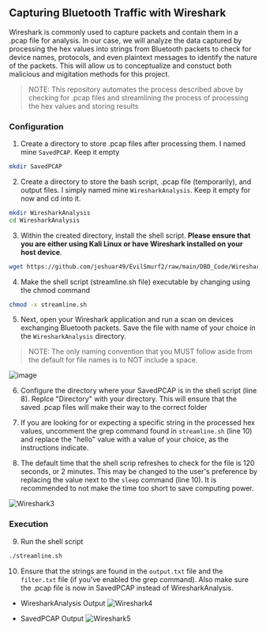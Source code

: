 ## Capturing Bluetooth Traffic with Wireshark

Wireshark is commonly used to capture packets and contain them in a .pcap file for analysis. In our case, we will analyze the data captured by processing the hex values  into strings from Bluetooth packets to check for device names, protocols, and even plaintext messages to identify the nature of the packets. This will allow us to conceptualize and constuct both malicious and migitation methods for this project.

> NOTE: This repository automates the process described above by checking for .pcap files and streamlining the process of processing the hex values and storing results

### Configuration 

1. Create a directory to store .pcap files after processing them. I named mine ```SavedPCAP```. Keep it empty
```bash
mkdir SavedPCAP
```
2. Create a directory to store the bash script, .pcap file (temporarily), and output files. I simply named mine ```WiresharkAnalysis```. Keep it empty for now and cd into it. 

```bash
mkdir WiresharkAnalysis
cd WiresharkAnalysis
```
3. Within the created directory, install the shell script. **Please ensure that you are either using Kali Linux or have Wireshark installed on your host device**.

```bash
wget https://github.com/joshuar49/EvilSmurf2/raw/main/DBD_Code/Wireshark/streamline.sh
```
4. Make the shell script (streamline.sh file) executable by changing using the chmod command

```bash
chmod -x streamline.sh
```
5. Next, open your Wireshark application and run a scan on devices exchanging Bluetooth packets. Save the file with name of your choice in the ```WiresharkAnalysis``` directory.

> NOTE: The only naming convention that you MUST follow aside from the default for file names is to NOT include a space. 

![image](https://user-images.githubusercontent.com/107435186/220528273-04fc0fc4-c550-4603-b3a2-ac919eb8e262.png)

6. Configure the directory where your SavedPCAP is in the shell script (line 8). Replce "Directory" with your directory. This will ensure that the saved .pcap files will make their way to the correct folder

7. If you are looking for or expecting a specific string in the processed hex values, uncomment the grep command found in ```streamline.sh``` (line 10) and replace the "hello" value with a value of your choice, as the instructions indicate.

8. The default time that the shell scrip refreshes to check for the file is 120 seconds, or 2 minutes. This may be changed to the user's preference by replacing the value next to the ```sleep``` command (line 10). It is recommended to not make the time too short to save computing power.

![Wireshark3](https://user-images.githubusercontent.com/107435186/222220746-f2e386bf-4ea3-49a8-99de-8a7cd9623a3c.PNG)

### Execution

9. Run the shell script

```bash
./streamline.sh
```

10. Ensure that the strings are found in the ```output.txt``` file and the ```filter.txt``` file (if you've enabled the grep command). Also make sure the .pcap file is now in SavedPCAP instead of WiresharkAnalysis.

- WiresharkAnalysis Output
![Wireshark4](https://user-images.githubusercontent.com/107435186/222220941-5d2817c8-499d-4902-b882-eb9e539f0799.PNG)

- SavedPCAP Output
![Wireshark5](https://user-images.githubusercontent.com/107435186/222221022-076961bc-2e33-402e-b2c6-4db629584ae5.PNG)


